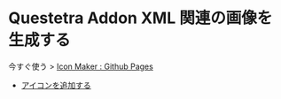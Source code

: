 # Questetra Addon XML 関連の画像を生成する

今すぐ使う > [Icon Maker : Github Pages](https://questetra.github.io/Icon-Maker/index.html)

- [アイコンを追加する](iconadd.md)
